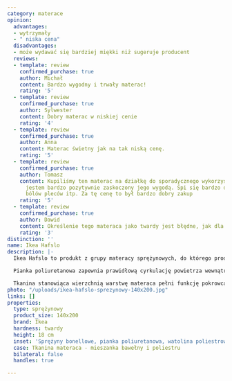 ```yaml
---
category: materace
opinion:
  advantages:
  - wytrzymały
  - " niska cena"
  disadvantages:
  - może wydawać się bardziej miękki niż sugeruje producent
  reviews:
  - template: review
    confirmed_purchase: true
    author: Michał
    content: Bardzo wygodny i trwały materac!
    rating: '5'
  - template: review
    confirmed_purchase: true
    author: Sylwester
    content: Dobry materac w niskiej cenie
    rating: '4'
  - template: review
    confirmed_purchase: true
    author: Anna
    content: Materac świetny jak na tak niską cenę.
    rating: '5'
  - template: review
    confirmed_purchase: true
    author: Tomasz
    content: Kupiliśmy ten materac na działkę do sporadycznego wykorzystania, ale
      jestem bardzo pozytywnie zaskoczony jego wygodą. Śpi się bardzo dobrze, żadnych
      bólów pleców itp. Za tę cenę to był bardzo dobry zakup
    rating: '5'
  - template: review
    confirmed_purchase: true
    author: Dawid
    content: Określenie tego materaca jako twardy jest błędne, jak dla mnie jest miękki.
    rating: '3'
distinction: ''
name: Ikea Hafslo
description: |-
  Ikea Hafslo to produkt z grupy materacy sprężynowych, do którego produkcji wykorzystano sprężyny typu bonell. Zostały one rozłożone na całej długości materaca - w związku z tym zapewniają jego użytkownikom wsparcie podczas wypoczynku oraz stabilny i spokojny sen. Pozostałe wypełnienie materaca stanowi połączenie pianki poliuretanowej z watoliną poliestrową. Surowce te odpowiadają za nadanie materacowi elastyczności, dzięki czemu idealnie dopasowuje się on do sylwetki wypoczywającego. W przypadku tego modelu nie ma większego znaczenia waga użytkownika - jest to rozwiązanie uniwersalne. Osoby cięższe mogą jednak mieć odczucia, że jest on bardziej miękki, niż jest to określone w specyfikacji producenta.

  Pianka poliuretanowa zapewnia prawidłową cyrkulację powietrza wewnątrz materaca. W ten sposób producent zachowuje wysoką higienę snu w swoim produkcie. Watolina natomiast sprawia, że materac jest sprężysty, a przy tym nie odkształca się. Połączenie właściwości obydwu tworzyw gwarantuje użytkownikowi materaca wysoki komfort wypoczynku.

  Tkanina stanowiąca wierzchnią warstwę materaca pełni funkcję pokrowca. Spód tkaniny został w całości wykonany z poliestru. Do wykonania boków pokrowca wykorzystano natomiast mieszankę poliestru i bawełny. Dbałość o warstwę wierzchnią materaca wpływa znacznie na wydłużenie jego trwałości. Materaca nie należy prać, a jedynie czyścić środkiem przeznaczonym do pielęgnacji mebli tapicerowanych. Nie powinno się go również suszyć mechanicznie, prasować ani wybielać. Stosowanie się do tych zaleceń to gwarancja wytrzymałości produktu na długi czas.
photo: "/uploads/ikea-hafslo-sprezynowy-140x200.jpg"
links: []
properties:
  type: sprężynowy
  product_size: 140x200
  brand: Ikea
  hardness: twardy
  height: 18 cm
  inset: 'Sprężyny bonellowe, pianka poliuretanowa, watolina poliestrowa '
  case: Tkanina materaca - mieszanka bawełny i poliestru
  bilateral: false
  handles: true

---
```


